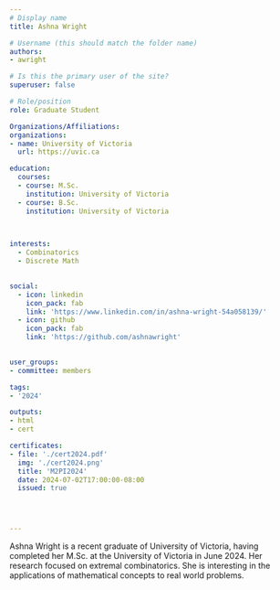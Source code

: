 ```yaml
---
# Display name
title: Ashna Wright

# Username (this should match the folder name)
authors:
- awright

# Is this the primary user of the site?
superuser: false

# Role/position
role: Graduate Student

Organizations/Affiliations:
organizations:
- name: University of Victoria
  url: https://uvic.ca

education:
  courses:
  - course: M.Sc.
    institution: University of Victoria
  - course: B.Sc.
    institution: University of Victoria
  


interests:
  - Combinatorics
  - Discrete Math
  

social:
  - icon: linkedin
    icon_pack: fab
    link: 'https://www.linkedin.com/in/ashna-wright-54a058139/'
  - icon: github
    icon_pack: fab
    link: 'https://github.com/ashnawright'
   

user_groups:
- committee: members

tags:
- '2024'

outputs:
- html
- cert

certificates:
- file: './cert2024.pdf'
  img: './cert2024.png'
  title: 'M2PI2024'
  date: 2024-07-02T17:00:00-08:00
  issued: true




---
```


Ashna Wright is a recent graduate of University of Victoria, having completed her M.Sc. at the University of Victoria in June 2024. Her research focused on extremal combinatorics. She is interesting in the applications of mathematical concepts to real world problems.
